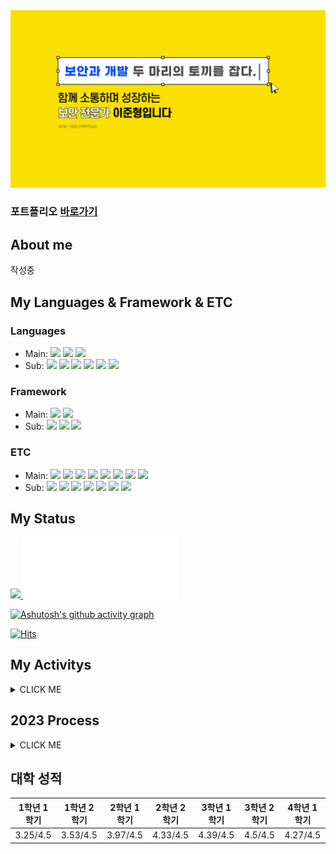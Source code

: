 <img src="https://github.com/with-developer/my_portfolio/blob/main/image/001.png?raw=true" />


### 포트폴리오 [바로가기](https://github.com/with-developer/my_portfolio)<br>

About me
---
작성중


 


My Languages & Framework & ETC <br>
-------------
### Languages
 - Main: <img src="https://img.shields.io/badge/Python-3776AB?style=flat&logo=Python&logoColor=white"/> <img src="https://img.shields.io/badge/C-A8B9CC?style=flat&logo=C&logoColor=white"/> <img src="https://img.shields.io/badge/JavaScript-F7DF1E?style=flat&logo=JavaScript&logoColor=white"/>
 - Sub: <img src="https://img.shields.io/badge/C%23-239120?style=flat&logo=C Sharp&logoColor=white"/>  <img src="https://img.shields.io/badge/Dart-0175C2?style=flat&logo=Dart&logoColor=white"/> <img src="https://img.shields.io/badge/PHP-777BB4?style=flat&logo=PHP&logoColor=white"/> <img src="https://img.shields.io/badge/Java-007396?style=flat&logo=java&logoColor=white"> <img src="https://img.shields.io/badge/Arduino-00979D?style=flat&logo=Arduino&logoColor=white"> <img src="https://img.shields.io/badge/Shell Script-5391FE?style=flat&logo=PowerShell&logoColor=white">
 
 ### Framework
 - Main: <img src="https://img.shields.io/badge/Flask-DB3552?style=flat&logo=Flask&logoColor=black"> <img src="https://img.shields.io/badge/Node.js-339933?style=flat&logo=Node.js&logoColor=black">
 - Sub: <img src="https://img.shields.io/badge/Jekyll-CC0000?style=flat&logo=Jekyll&logoColor=black"> <img src="https://img.shields.io/badge/Django-FDA061?style=flat&logo=Django&logoColor=black">  <img src="https://img.shields.io/badge/Flutter-02569B?style=flat&logo=Flutter&logoColor=black"> 

### ETC
 - Main: <img src="https://img.shields.io/badge/linux-FCC624?style=flat&logo=linux&logoColor=black"> <img src="https://img.shields.io/badge/Apache-D22128?style=flat&logo=Apache&logoColor=white"> <img src="https://img.shields.io/badge/Suricata-005571?style=flat&logo=JAVA&logoColor=white"> <img src="https://img.shields.io/badge/ModSecurity-005571?style=flat&logo=JAVA&logoColor=white"> <img src="https://img.shields.io/badge/mysql-4479A1?style=flat&logo=MySQL&logoColor=white"> <img src="https://img.shields.io/badge/git-F05032?style=flat&logo=git&logoColor=white"> <img src="https://img.shields.io/badge/Docker-2496ED?style=flat&logo=Docker&logoColor=white"> <img src="https://img.shields.io/badge/Naver Cloud Platform-03C75A?style=flat&logo=Naver&logoColor=white">
 - Sub: <img src="https://img.shields.io/badge/Kali Linux-557C94?style=flat&logo=Kali Linux&logoColor=black"> <img src="https://img.shields.io/badge/NGINX-009639?style=flat&logo=NGINX&logoColor=white"> <img src="https://img.shields.io/badge/github-181717?style=flat&logo=github&logoColor=white"> <img src="https://img.shields.io/badge/AWS-232F3E?style=flat&logo=Amazon AWS&logoColor=white"> <img src="https://img.shields.io/badge/Elasticsearch-005571?style=flat&logo=Elasticsearch&logoColor=white"> <img src="https://img.shields.io/badge/Logstash-005571?style=flat&logo=Logstash&logoColor=white"> <img src="https://img.shields.io/badge/Kibana-005571?style=flat&logo=Kibana&logoColor=white"> 

My Status <br>
-------------
<a href="https://github.com/with-developer/github-stats-transparent">
  <img src="https://github-readme-stats.vercel.app/api?username=with-developer&theme=tokyonight&show_icons=true&text_color=e5e5f0&icon_color=707070&hide_border=true" width="49.2%" />

  
  <img src="https://raw.githubusercontent.com/with-developer/github-stats-transparent/output/generated/languages.svg" width="49.2%" />
</a>
 

 [![Ashutosh's github activity graph](https://github-readme-activity-graph.vercel.app/graph?username=with-developer&theme=react-dark)](https://github.com/ashutosh00710/github-readme-activity-graph)
 
[![Hits](https://hits.seeyoufarm.com/api/count/incr/badge.svg?url=https%3A%2F%2Fgithub.com%2Fwith-developer&count_bg=%2379C83D&title_bg=%23555555&icon=&icon_color=%23E7E7E7&title=hits&edge_flat=false)](https://hits.seeyoufarm.com)<br> 

My Activitys
-------------
<details><summary>CLICK ME</summary>
<p>

1. Dreamhack 2022.11.08 기준 랭크: 59/28223<br>
https://dreamhack.io/users/20691

2. 2018년 건양대학교 사이어보안학과 학술제: 금상
3. 2018년 건양대학교 K-CTF: 3등
4. 2018년 건양대학교 IoT 보안 동아리원
5. 2019년 건양대학교 사이버보안학과 학술제: 은상
6. 2019년 건양대학교 K-CTF: Web 구축 운영진 및 문제 출제
7. 2019년 건양대학교 IoT 보안 동아리 회장
8. 2019년 건양대학교 Impes 동아리원(CTF & Wargame 문제 풀이 활동)
10. 2020년 Django 기반 워게임&블로그 사이트 제작
11. 2020년 공군 사이버전사(병사) CTF: 4등
12. 2020년 건양대학교 K-CTF: 2등
13. 2021년 Flutter 기반 날씨 제공 앱 개발
14. 2021년 건양대학교 K-CTF: Monitoring System(ELK) 구축 및 Log 연동 운영 팀장 및 문제 출제
15. 2022년 Node Js 기반 웹페이지 개발 및 공격,방어 보고서 작성
16. 2022년 C언어 기반 소켓 통신 프로그램 개발
17. 2022년 건양대학교 K-CTF: 총괄 운영 팀장 및 문제 출제 (PM)
18. 2022년 충청권 청소년 해킹방어대회: 총괄 운영 팀장 및 문제 출제(PM)
19. 2022년 중부발전을 뚫어봐! 버그바운티: 대상
20. 2022년 한국과학기술정보연구원: 특별상
21. 2022년 건양대학교 정보보호 영재교육원 멘토 활동
22. 2022년 건양대학교 Impes 동아리 부회장(CTF & Wargame 문제 풀이 활동)
23. 2022년 건양대학교 사이버보안학과 학생회
24. 2022년 취약점 진단 결과 중앙 집중화 데이터베이스 및 웹 페이지 개발
25. 2022년 ISO 27001 로이드인증원 인증심사원 과정 수료 및 자격 보유
26. 정보통신산업진흥원 AI데이터분석 과정 수료
27. 정보통신산업진흥원 SW코딩훈련 과정 수료
28. 2022년 사이버보안학과 학생회 임원
29. 2023년 사이버보안학과 학생회 임원
30. 2023년 사이버보안학과 Impes 동아리 부회장
31. 2023 Process 작성중 <br>

</p>
</details>


2023 Process<br>
---
<details><summary>CLICK ME</summary>
<p>
-> 2022년 12월 22일: 카카오엔터프라이즈 취약점 진단 인턴 서류 제출<br>
-> 2023년 01월 02일: 카카오엔터프라이즈 취약점 진단 인턴 서류 불합격<br>
-> 2023년 03월 11일: 정보보안기사 필기 74점 합격, 실기 준비중<br>
-> 2023년 04월 10일: 네이버 신입 공채 Tech:Security 서류 제출<br>
-> 2023년 04월 13일: 네이버 신입 공채 코딩테스트 및 기업 문화 적합도 검사 대상자 선정<br>
-> 2023년 04월 15일: 네이버 신입 공채 코딩테스트 및 기업 문화 적합도 검사 응시 완료<br>
-> 2023년 04월 16일: 중간고사 시험 공부<br>
-> 2023년 04월 26일: 중간고사 시험 종료<br>
-> 2023년 05월 09일: 네이버신입 공채 불합격<br>
-> 2023년 05월 25일: 2023 상반기 정보보호 취업박람회 온라인 서류 제출(롯데정보통신:컨설팅직군)<br>
-> 2023년 05월 30일: 롯데정보통신 면접<br>
-> 2023년 06월 12일: 토스 Security enginner:취약점 진단 및 관리 서류 제출<br>
-> 2023년 06월 15일: 토스 서류 불합격<br>
-> 2023년 06월 16일: 기말고사 시작<br>
-> 2023년 06월 21일: S-개발자 서류 지원<br>
-> 2023년 06월 22일: 기말고사 종료<br>
-> 2023년 06월 23일: S-개발자 면접 전형<br>
-> 2023년 06월 26일: S-개발자 최종 합격<br>
-> 2023년 06월 27일: S-개발자 교육 시작<br>
-> 2023년 07월 19일: 토스뱅크 Internal Infra Engineer (System) 서류 제출<br>
-> 2023년 07월 25일: 토스뱅크 Internal Infra Engineer (System) 서류 불합격<br>
 
</p>
</details>

대학 성적<br>
-------------
|1학년 1학기|1학년 2학기|2학년 1학기|2학년 2학기|3학년 1학기|3학년 2학기|4학년 1학기|
|:---:|:---:|:---:|:---:|:---:|:---:|:---:|
|3.25/4.5|3.53/4.5|3.97/4.5|4.33/4.5|4.39/4.5|4.5/4.5|4.27/4.5


<!-- 가고싶은 기업<br>
-------------
1. 네이버 클라우드 플랫폼
2. 카카오 엔터프라이즈
3. LG CNS
4. 롯데정보통신
5. 스틸리언 
6. 라온 화이트햇  -->

<!--
**with-developer/with-developer** is a ✨ _special_ ✨ repository because its `README.md` (this file) appears on your GitHub profile.

Here are some ideas to get you started:

- 🔭 I’m currently working on ...
- 🌱 I’m currently learning ...
- 👯 I’m looking to collaborate on ...
- 🤔 I’m looking for help with ...
- 💬 Ask me about ...
- 📫 How to reach me: ...
- 😄 Pronouns: ...
- ⚡ Fun fact: ...
-->
